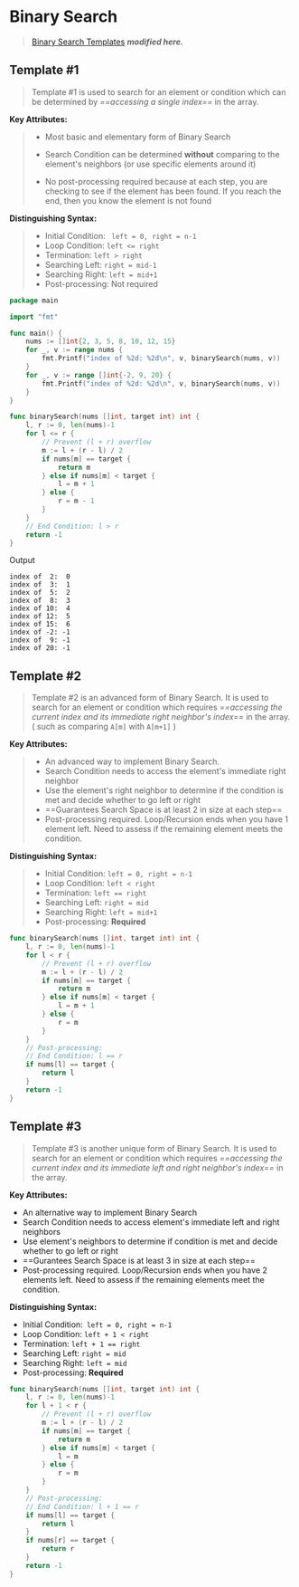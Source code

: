 # Binary Search

> [Binary Search Templates](https://leetcode.com/explore/learn/card/binary-search/) ***modified here.***



## Template #1

> Template #1 is used to search for an element or condition which can be determined by *==accessing a single index==* in the array.

**Key Attributes:** 

> - Most basic and elementary form of Binary Search
>
> - Search Condition can be determined **without** comparing to the element's neighbors (or use specific elements around it)
> - No post-processing required because at each step, you are checking to see if the element has been found. If you reach the end, then you know the element is not found

**Distinguishing Syntax:** 

> - Initial Condition: ` left = 0, right = n-1` 
> - Loop Condition: `left <= right` 
> - Termination: `left > right`
> - Searching Left: `right = mid-1`
> - Searching Right: `left = mid+1` 
> - Post-processing: Not required

```go
package main

import "fmt"

func main() {
	nums := []int{2, 3, 5, 8, 10, 12, 15}
	for _, v := range nums {
		fmt.Printf("index of %2d: %2d\n", v, binarySearch(nums, v))
	}
	for _, v := range []int{-2, 9, 20} {
		fmt.Printf("index of %2d: %2d\n", v, binarySearch(nums, v))
	}
}

func binarySearch(nums []int, target int) int {
	l, r := 0, len(nums)-1
	for l <= r {
		// Prevent (l + r) overflow
		m := l + (r - l) / 2
		if nums[m] == target {
			return m
		} else if nums[m] < target {
			l = m + 1
		} else {
			r = m - 1
		}
	}
	// End Condition: l > r
	return -1
}
```

Output

```
index of  2:  0
index of  3:  1
index of  5:  2
index of  8:  3
index of 10:  4
index of 12:  5
index of 15:  6
index of -2: -1
index of  9: -1
index of 20: -1
```



## Template #2

> Template #2 is an advanced form of Binary Search. It is used to search for an element or condition which requires *==accessing the current index and its immediate right neighbor's index==* in the array. ( such as comparing `A[m]` with `A[m+1]` )

**Key Attributes:** 

> - An advanced way to implement Binary Search.
> - Search Condition needs to access the element's immediate right neighbor
> - Use the element's right neighbor to determine if the condition is met and decide whether to go left or right
> - ==Guarantees Search Space is at least 2 in size at each step==
> - Post-processing required. Loop/Recursion ends when you have 1 element left. Need to assess if the remaining element meets the condition.

**Distinguishing Syntax:** 

> - Initial Condition: `left = 0, right = n-1` 
> - Loop Condition: `left < right` 
> - Termination: `left == right`
> - Searching Left: `right = mid`
> - Searching Right: `left = mid+1` 
> - Post-processing: **Required** 

```go
func binarySearch(nums []int, target int) int {
	l, r := 0, len(nums)-1
	for l < r {
		// Prevent (l + r) overflow
		m := l + (r - l) / 2
		if nums[m] == target {
			return m
		} else if nums[m] < target {
			l = m + 1
		} else {
			r = m
		}
	}
	// Post-processing:
	// End Condition: l == r
	if nums[l] == target {
		return l
	}
	return -1
}
```



## Template #3

> Template #3 is another unique form of Binary Search. It is used to search for an element or condition which requires *==accessing the current index and its immediate left and right neighbor's index==* in the array.

**Key Attributes:** 

- An alternative way to implement Binary Search
- Search Condition needs to access element's immediate left and right neighbors
- Use element's neighbors to determine if condition is met and decide whether to go left or right
- ==Gurantees Search Space is at least 3 in size at each step==
- Post-processing required. Loop/Recursion ends when you have 2 elements left. Need to assess if the remaining elements meet the condition.

**Distinguishing Syntax:** 

- Initial Condition:` left = 0, right = n-1` 
- Loop Condition: `left + 1 < right` 
- Termination: `left + 1 == right`
- Searching Left: `right = mid`
- Searching Right: `left = mid` 
- Post-processing: **Required** 

```go
func binarySearch(nums []int, target int) int {
	l, r := 0, len(nums)-1
	for l + 1 < r {
		// Prevent (l + r) overflow
		m := l + (r - l) / 2
		if nums[m] == target {
			return m
		} else if nums[m] < target {
			l = m
		} else {
			r = m
		}
	}
	// Post-processing:
	// End Condition: l + 1 == r
	if nums[l] == target {
		return l
	}
	if nums[r] == target {
		return r
	}
	return -1
}
```

